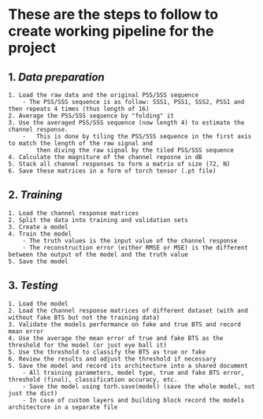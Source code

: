 # These are the steps to follow to create working pipeline for the project


## 1. *Data preparation*
    1. Load the raw data and the original PSS/SSS sequence
        - The PSS/SSS sequence is as follow: SSS1, PSS1, SSS2, PSS1 and then repeats 4 times (thus length of 16)
    2. Average the PSS/SSS sequence by "folding" it 
    3. Use the averaged PSS/SSS sequence (now length 4) to estimate the channel response. 
        -   This is done by tiling the PSS/SSS sequence in the first axis to match the length of the raw signal and 
            then diving the raw signal by the tiled PSS/SSS sequence
    4. Calculate the magniture of the channel reposne in dB
    5. Stack all channel responses to form a matrix of size (72, N)
    6. Save these matrices in a form of torch tensor (.pt file)

## 2. *Training*
    1. Load the channel response matrices
    2. Split the data into training and validation sets
    3. Create a model
    4. Train the model
        - The truth values is the input value of the channel response
        - The reconstruction error (either RMSE or MSE) is the different between the output of the model and the truth value
    5. Save the model

## 3. *Testing*
    1. Load the model
    2. Load the channel response matrices of different dataset (with and without fake BTS but not the training data)
    3. Validate the models performance on fake and true BTS and record mean error
    4. Use the average the mean error of true and fake BTS as the threshold for the model (or just eye ball it)
    5. Use the threshold to classify the BTS as true or fake
    6. Review the results and adjust the threshold if necessary
    5. Save the model and record its architecture into a shared document 
        - All training parameters, model type, true and fake BTS error, threshold (final), classification accuracy, etc.
        - Save the model using torh.save(model) (save the whole model, not just the dict) 
        - In case of custom layers and building block record the models architecture in a separate file


